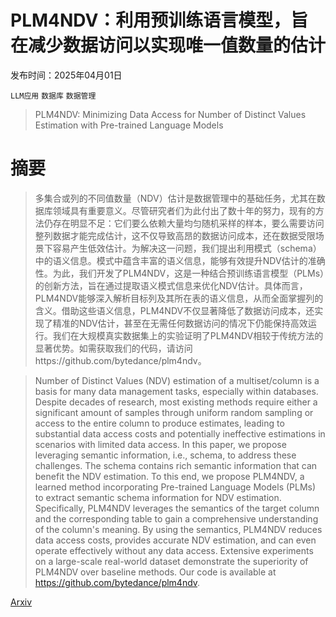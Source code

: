 # PLM4NDV：利用预训练语言模型，旨在减少数据访问以实现唯一值数量的估计

发布时间：2025年04月01日

`LLM应用` `数据库` `数据管理`

> PLM4NDV: Minimizing Data Access for Number of Distinct Values Estimation with Pre-trained Language Models

# 摘要

> 多集合或列的不同值数量（NDV）估计是数据管理中的基础任务，尤其在数据库领域具有重要意义。尽管研究者们为此付出了数十年的努力，现有的方法仍存在明显不足：它们要么依赖大量均匀随机采样的样本，要么需要访问整列数据才能完成估计，这不仅导致高昂的数据访问成本，还在数据受限场景下容易产生低效估计。为解决这一问题，我们提出利用模式（schema）中的语义信息。模式中蕴含丰富的语义信息，能够有效提升NDV估计的准确性。为此，我们开发了PLM4NDV，这是一种结合预训练语言模型（PLMs）的创新方法，旨在通过提取语义模式信息来优化NDV估计。具体而言，PLM4NDV能够深入解析目标列及其所在表的语义信息，从而全面掌握列的含义。借助这些语义信息，PLM4NDV不仅显著降低了数据访问成本，还实现了精准的NDV估计，甚至在无需任何数据访问的情况下仍能保持高效运行。我们在大规模真实数据集上的实验证明了PLM4NDV相较于传统方法的显著优势。如需获取我们的代码，请访问https://github.com/bytedance/plm4ndv。

> Number of Distinct Values (NDV) estimation of a multiset/column is a basis for many data management tasks, especially within databases. Despite decades of research, most existing methods require either a significant amount of samples through uniform random sampling or access to the entire column to produce estimates, leading to substantial data access costs and potentially ineffective estimations in scenarios with limited data access. In this paper, we propose leveraging semantic information, i.e., schema, to address these challenges. The schema contains rich semantic information that can benefit the NDV estimation. To this end, we propose PLM4NDV, a learned method incorporating Pre-trained Language Models (PLMs) to extract semantic schema information for NDV estimation. Specifically, PLM4NDV leverages the semantics of the target column and the corresponding table to gain a comprehensive understanding of the column's meaning. By using the semantics, PLM4NDV reduces data access costs, provides accurate NDV estimation, and can even operate effectively without any data access. Extensive experiments on a large-scale real-world dataset demonstrate the superiority of PLM4NDV over baseline methods. Our code is available at https://github.com/bytedance/plm4ndv.

[Arxiv](https://arxiv.org/abs/2504.00608)